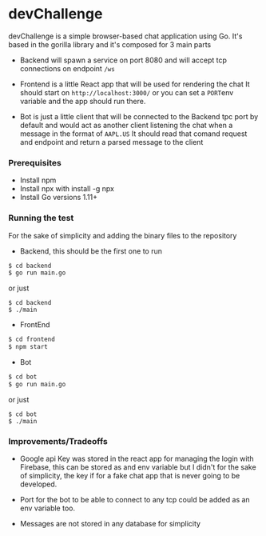# devChallenge

devChallenge is  a simple browser-based chat application using Go.
It's based in  the gorilla library and it's composed for 3 main parts

- Backend will spawn a service on port 8080 and will accept tcp connections
on endpoint `/ws`

- Frontend is a little React app that will be used for rendering the chat
It should start on `http://localhost:3000/` or you can set a `PORT`env variable
and the app should run there.

- Bot is just a little client that will be connected to the Backend 
tpc port by default and would act as another client listening the chat
when a message in the format of `AAPL.US`  It should read that comand
request and endpoint and return a parsed message to the client

### Prerequisites

- Install npm
- Install npx with install -g npx
- Install Go versions 1.11+

### Running the test
For the sake of simplicity and adding the binary files to the repository
- Backend, this should be the first one to run
```sh
$ cd backend
$ go run main.go
```

or just
```
$ cd backend
$ ./main
```

- FrontEnd
```sh
$ cd frontend
$ npm start
```

- Bot
```sh
$ cd bot
$ go run main.go
```
or just
```
$ cd bot
$ ./main
```



### Improvements/Tradeoffs
- Google api Key was stored in the react app for managing the login
with Firebase, this can be stored as and env variable but I didn't 
for the sake of simplicity, the key if for a fake chat app that
is never going to be developed.

- Port for the bot to be able to connect to any tcp could be added 
as an env variable too.

- Messages are not stored in any database for simplicity